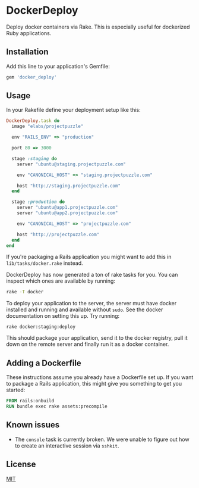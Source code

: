 # DockerDeploy

Deploy docker containers via Rake. This is especially useful for dockerized
Ruby applications.

## Installation

Add this line to your application's Gemfile:

``` ruby
gem 'docker_deploy'
```

## Usage

In your Rakefile define your deployment setup like this:

``` ruby
DockerDeploy.task do
  image "elabs/projectpuzzle"

  env "RAILS_ENV" => "production"

  port 80 => 3000

  stage :staging do
    server "ubuntu@staging.projectpuzzle.com"

    env "CANONICAL_HOST" => "staging.projectpuzzle.com"

    host "http://staging.projectpuzzle.com"
  end

  stage :production do
    server "ubuntu@app1.projectpuzzle.com"
    server "ubuntu@app2.projectpuzzle.com"

    env "CANONICAL_HOST" => "projectpuzzle.com"

    host "http://projectpuzzle.com"
  end
end
```

If you're packaging a Rails application you might want to add this in
`lib/tasks/docker.rake` instead.

DockerDeploy has now generated a ton of rake tasks for you. You can inspect
which ones are available by running:

``` sh
rake -T docker
```

To deploy your application to the server, the server must have docker installed
and running and available without `sudo`. See the docker documentation on setting
this up. Try running:

```
rake docker:staging:deploy
```

This should package your application, send it to the docker registry, pull it down
on the remote server and finally run it as a docker container.

## Adding a Dockerfile

These instructions assume you already have a Dockerfile set up. If you want to
package a Rails application, this might give you something to get you started:

``` dockerfile
FROM rails:onbuild
RUN bundle exec rake assets:precompile
```

## Known issues

* The `console` task is currently broken. We were unable to figure out how to
create an interactive session via `sshkit`.

## License

[MIT](LICENSE.txt)
